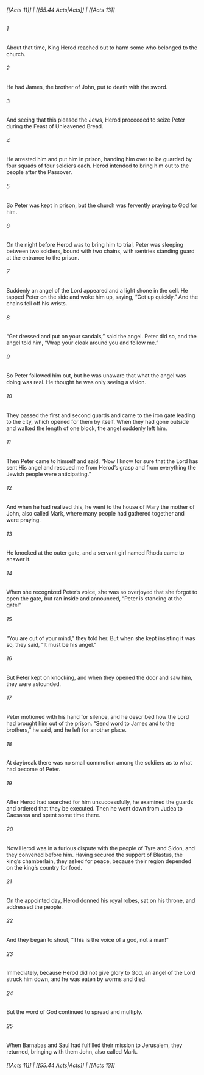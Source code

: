 
###### [[Acts 11]] | [[55.44 Acts|Acts]] | [[Acts 13]]

###### 1
About that time, King Herod reached out to harm some who belonged to the church.
###### 2
He had James, the brother of John, put to death with the sword.
###### 3
And seeing that this pleased the Jews, Herod proceeded to seize Peter during the Feast of Unleavened Bread.
###### 4
He arrested him and put him in prison, handing him over to be guarded by four squads of four soldiers each. Herod intended to bring him out to the people after the Passover.
###### 5
So Peter was kept in prison, but the church was fervently praying to God for him.
###### 6
On the night before Herod was to bring him to trial, Peter was sleeping between two soldiers, bound with two chains, with sentries standing guard at the entrance to the prison.
###### 7
Suddenly an angel of the Lord appeared and a light shone in the cell. He tapped Peter on the side and woke him up, saying, “Get up quickly.” And the chains fell off his wrists.
###### 8
“Get dressed and put on your sandals,” said the angel. Peter did so, and the angel told him, “Wrap your cloak around you and follow me.”
###### 9
So Peter followed him out, but he was unaware that what the angel was doing was real. He thought he was only seeing a vision.
###### 10
They passed the first and second guards and came to the iron gate leading to the city, which opened for them by itself. When they had gone outside and walked the length of one block, the angel suddenly left him.
###### 11
Then Peter came to himself and said, “Now I know for sure that the Lord has sent His angel and rescued me from Herod’s grasp and from everything the Jewish people were anticipating.”
###### 12
And when he had realized this, he went to the house of Mary the mother of John, also called Mark, where many people had gathered together and were praying.
###### 13
He knocked at the outer gate, and a servant girl named Rhoda came to answer it.
###### 14
When she recognized Peter’s voice, she was so overjoyed that she forgot to open the gate, but ran inside and announced, “Peter is standing at the gate!”
###### 15
“You are out of your mind,” they told her. But when she kept insisting it was so, they said, “It must be his angel.”
###### 16
But Peter kept on knocking, and when they opened the door and saw him, they were astounded.
###### 17
Peter motioned with his hand for silence, and he described how the Lord had brought him out of the prison. “Send word to James and to the brothers,” he said, and he left for another place.
###### 18
At daybreak there was no small commotion among the soldiers as to what had become of Peter.
###### 19
After Herod had searched for him unsuccessfully, he examined the guards and ordered that they be executed. Then he went down from Judea to Caesarea and spent some time there.
###### 20
Now Herod was in a furious dispute with the people of Tyre and Sidon, and they convened before him. Having secured the support of Blastus, the king’s chamberlain, they asked for peace, because their region depended on the king’s country for food.
###### 21
On the appointed day, Herod donned his royal robes, sat on his throne, and addressed the people.
###### 22
And they began to shout, “This is the voice of a god, not a man!”
###### 23
Immediately, because Herod did not give glory to God, an angel of the Lord struck him down, and he was eaten by worms and died.
###### 24
But the word of God continued to spread and multiply.
###### 25
When Barnabas and Saul had fulfilled their mission to Jerusalem, they returned, bringing with them John, also called Mark.

###### [[Acts 11]] | [[55.44 Acts|Acts]] | [[Acts 13]]
